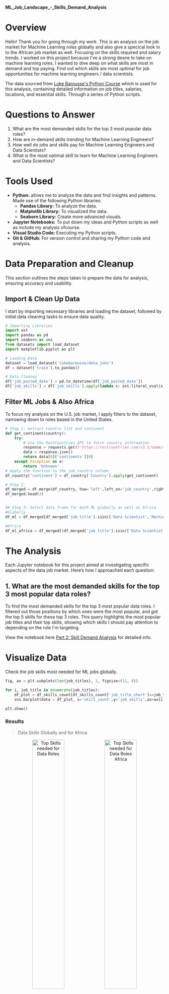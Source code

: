 **ML_Job_Landscape_-_Skills_Demand_Analysis**

# Overview

Hello! Thank you for going through my work. This is an analysis on the job market for Machine Learning roles globally and also give a specical look in to the African job market as well. Focusing on the skills required and salary trends. I worked on this project because I've a strong desire to take on machine learning roles. I wanted to dive deep on what skills are most in demand and top paying. Find out which skills are most optimal for job opportunities for machine learning engineers / data scientists.

The data sourced from [Luke Barousse's Python Course](https://lukebarousse.com/python) which is used for this analysis, containing detailed information on job titles, salaries, locations, and essential skills. Through a series of Python scripts.


# Questions to Answer
1. What are the most demanded skills for the top 3 most popular data roles?
2. How are in-demand skills trending for Machine Learning Engineers?
3. How well do jobs and skills pay for Machine Learning Engineers and Data Scientists?
4. What is the most optimal skill to learn for Machine Learning Engineers and Data Scientists?


# Tools Used

- **Python:** allows me to analyze the data and find insights and patterns. Made use of the following Python libraries:
    - **Pandas Library:** To analyze the data. 
    - **Matplotlib Library:** To visualized the data.
    - **Seaborn Library:** Create more advanced visuals. 
- **Jupyter Notebooks:** To put down my ideas and Python scripts as well as include my analysis ofcourse.
- **Visual Studio Code:** Executing my Python scripts.
- **Git & GitHub:** For version control and sharing my Python code and analysis.


# Data Preparation and Cleanup

This section outlines the steps taken to prepare the data for analysis, ensuring accuracy and usability.


## Import & Clean Up Data

I start by importing necessary libraries and loading the dataset, followed by initial data cleaning tasks to ensure data quality.


```python
# Importing Libraries
import ast
import pandas as pd
import seaborn as sns
from datasets import load_dataset
import matplotlib.pyplot as plt  

# Loading Data
dataset = load_dataset('lukebarousse/data_jobs')
df = dataset['train'].to_pandas()

# Data Cleanup
df['job_posted_date'] = pd.to_datetime(df['job_posted_date'])
df['job_skills'] = df['job_skills'].apply(lambda x: ast.literal_eval(x) if pd.notna(x) else x)
```



## Filter ML Jobs & Also Africa

To focus my analysis on the U.S. job market, I apply filters to the dataset, narrowing down to roles based in the United States.


```python
# Step 1: extract country list and continent
def get_continent(country):
    try:
        # Use the RestCountries API to fetch country information
        response = requests.get(f'https://restcountries.com/v3.1/name/{country}')
        data = response.json()
        return data[0]['continents'][0]  
    except Exception as e:
        return 'Unknown'
# Apply the function to the job_country column
df_country['continent'] = df_country['Country'].apply(get_continent)

# Step 2: 
df_merged = df.merge(df_country, how='left',left_on='job_country',right_on='Country')
df_merged.head(3)


## Step 3: Select data frame for both ML globally as well as Africa
#Globally
df_ml = df_merged[df_merged['job_title'].isin(['Data Scientist','Machine Learning Engineer'])].copy()

#Africa
df_ml_africa = df_merged[(df_merged['job_title'].isin(['Data Scientist','Machine Learning Engineer'])) & (df_merged['continent'] == 'Africa')].copy()
```


# The Analysis

Each Jupyter notebook for this project aimed at investigating specific aspects of the data job market. Here’s how I approached each question:

## 1. What are the most demanded skills for the top 3 most popular data roles?

To find the most demanded skills for the top 3 most popular data roles. I filtered out those positions by which ones were the most popular, and got the top 5 skills for these top 3 roles. This query highlights the most popular job titles and their top skills, showing which skills I should pay attention to depending on the role I'm targeting. 


View the notebook here [Part 2: Skill Demand Analysis](Part-Two-Skill-Demand-Analysis.ipynb) for detailed info.


# Visualize Data 

Check the job skills most needed for ML jobs globally.

``` python
fig, ax = plt.subplots(len(job_titles), 1, figsize=(12, 8))

for i, job_title in enumerate(job_titles):
    df_plot = df_skills_count[df_skills_count['job_title_short']==job_title].head(5)[::-1]
    sns.barplot(data = df_plot, x='skill_count',y='job_skills',ax=ax[i],palette='dark:b_r')

plt.show()

```

### Results
<!-- 
> Data Skills Globally
![Top Skills needed for Data Roles](images\job_skills_demand_for_roles.png)


> Data Skills for Africa
![Top Skills needed for Data Roles Africa](images\job_skills_demand_for_roles_africa.png) -->



> Data Skills Globally and for Africa

<p align="center">
  <img src="images\likelihood_of_skill_requested.png" alt="Top Skills needed for Data Roles" width="45%">
  <img src="images\likelihood_of_skill_requested_africa.png" alt="Top Skills needed for Data Roles Africa" width="45%">
</p>


### Insights:

- SQL is the most in-demand skill for Data Analysts and Data Scientists, appearing in more than half of job listings for these positions. For Data Engineers, Python is the top skill, featured in 61% of global job postings and 64% of those in Africa.
- Data Engineers typically need more specialized technical expertise, such as AWS, Azure, and Spark, while Data Analysts and Data Scientists are expected to be skilled in more general data management and analysis tools like Excel and Tableau.
- Python is a highly sought-after skill for all three roles, with the highest demand among Data Scientists (66%) and Data Engineers (61%).



## 2. How are in-demand skills trending for Machine Learning Engineers?

To analyze the skill trends for Machine Learning Engineers in 2023, I focused on filtering job postings specifically for ML positions and organized the skills by the month in which the jobs were posted. This approach allowed me to identify the top five skills for Machine Learning Engineers each month, highlighting the fluctuations in skill popularity throughout the year. The results provide valuable insights into which skills gained traction and which remained consistently in demand over the course of 2023.

# Visualize Data

```python 
from matplotlib.ticker import PercentFormatter

df_plot = df_ml_percent.iloc[:, :5]
sns.lineplot(data=df_plot, dashes=False, legend='full', palette='tab10')

for i in range(5):
    plt.text(11.2, df_plot.iloc[-1, i], df_plot.columns[i], color='black')

plt.show()
```

# Results

> Trending Top Skills Globally and for Africa

<p align="center">
  <img src="images\trending_top__skills_for_mle.png" alt="Top Skills needed for Data Roles" width="45%">
  <img src="images\trending_top__skills_for_mle_africa.png" alt="Top Skills needed for Data Roles Africa" width="45%">
</p>




> Data Skills Globally

![Top Skills needed for Data Roles](images\job_skills_demand_for_roles.png)


> Data Skills for Africa
![Top Skills needed for Data Roles Africa](images\job_skills_demand_for_roles_africa.png)